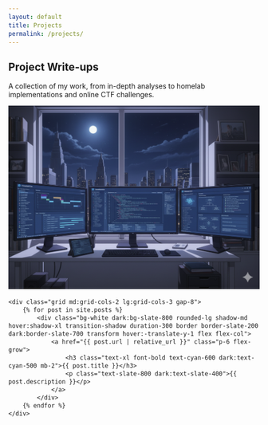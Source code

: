 ```yaml
---
layout: default
title: Projects
permalink: /projects/
---
```


<section class="container mx-auto px-6 py-20">
    <div class="grid md:grid-cols-2 gap-12 items-center mb-16">
        <div>
            <h1 class="text-4xl md:text-5xl font-black leading-tight mb-4" style="color: var(--accent-color-headline);">Project Write-ups</h1>
            <p class="text-lg" style="color: var(--accent-color-txt);">
                A collection of my work, from in-depth analyses to homelab implementations and online CTF challenges.
            </p>
        </div>
        <div>
            <img id="project-image" src="/assets/img/project_dark.png" alt="An AI-generated image."  title="This image is AI-generated." class="rounded-lg shadow-xl mx-auto">
        </div>
    </div>

    <div class="grid md:grid-cols-2 lg:grid-cols-3 gap-8">
        {% for post in site.posts %}
            <div class="bg-white dark:bg-slate-800 rounded-lg shadow-md hover:shadow-xl transition-shadow duration-300 border border-slate-200 dark:border-slate-700 transform hover:-translate-y-1 flex flex-col">
                <a href="{{ post.url | relative_url }}" class="p-6 flex-grow">
                    <h3 class="text-xl font-bold text-cyan-600 dark:text-cyan-500 mb-2">{{ post.title }}</h3>
                    <p class="text-slate-800 dark:text-slate-400">{{ post.description }}</p>
                </a>
            </div>
        {% endfor %}
    </div>
</section>